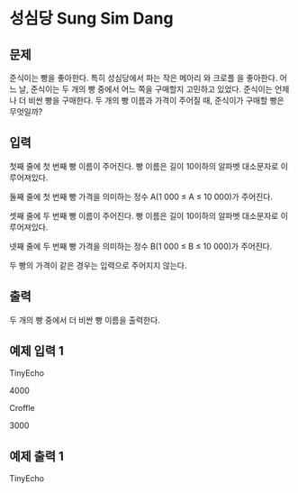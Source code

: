 # 성심당 Sung Sim Dang
## 문제
준식이는 빵을 좋아한다. 특히 성심당에서 파는 작은 메아리 와 크로플 을 좋아한다. 어느 날, 준식이는 두 개의 빵 중에서 어느 쪽을 구매할지 고민하고 있었다. 준식이는 언제나 더 비싼 빵을 구매한다. 두 개의 빵 이름과 가격이 주어질 때, 준식이가 구매할 빵은 무엇일까?

## 입력
첫째 줄에 첫 번째 빵 이름이 주어진다. 빵 이름은 길이 10이하의 알파벳 대소문자로 이루어져있다.

둘째 줄에 첫 번째 빵 가격을 의미하는 정수 A(1 000 ≤ A ≤ 10 000)가 주어진다.

셋째 줄에 두 번째 빵 이름이 주어진다. 빵 이름은 길이 10이하의 알파벳 대소문자로 이루어져있다.

넷째 줄에 두 번째 빵 가격을 의미하는 정수 B(1 000 ≤ B ≤ 10 000)가 주어진다.

두 빵의 가격이 같은 경우는 입력으로 주어지지 않는다.

## 출력
두 개의 빵 중에서 더 비싼 빵 이름을 출력한다.

## 예제 입력 1
TinyEcho 

4000

Croffle

3000

## 예제 출력 1
TinyEcho
